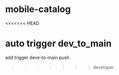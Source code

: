 # mobile-catalog
<<<<<<< HEAD

auto trigger
dev_to_main
=======
add trigger
deve-to-main
push
>>>>>>> developer
